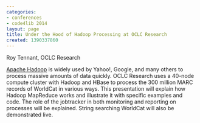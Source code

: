 ```yaml
---
categories:
- conferences
- code4lib 2014
layout: page
title: Under the Hood of Hadoop Processing at OCLC Research
created: 1390337860
---
```

Roy Tennant, OCLC Research

<a href="http://hadoop.apache.org/">Apache Hadoop</a> is widely used by Yahoo!, Google, and many others to process massive amounts of data quickly. OCLC Research uses a 40-node compute cluster with Hadoop and HBase to process the 300 million MARC records of WorldCat in various ways. This presentation will explain how Hadoop MapReduce works and illustrate it with specific examples and code. The role of the jobtracker in both monitoring and reporting on processes will be explained. String searching WorldCat will also be demonstrated live.
